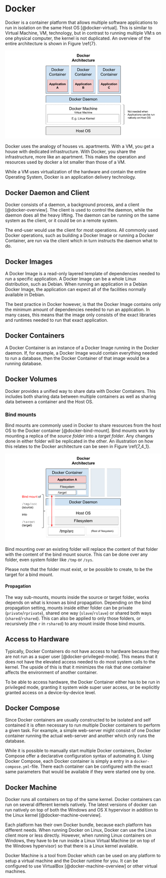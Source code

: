 # Docker

Docker is a container platform that allows multiple software applications to run in isolation on the same Host OS [@docker-virtual]. This is similar to Virtual Machine, VM, technology, but in contrast to running multiple VM:s on one physical computer, the kernel is not duplicated. An overview of the entire architecture is shown in Figure \ref{7}.

![Docker architecture overview \label{7}](source/figures/7.png)

Docker uses the analogy of houses vs. apartments. With a VM, you get a house with dedicated infrastructure. With Docker, you share the infrastructure, more like an apartment. This makes the operation and resources used by docker a lot smaller than those of a VM.

While a VM uses virtualization of the hardware and contain the entire Operating System, Docker is an application delivery technology.

## Docker Daemon and Client
Docker consists of a daemon, a background process, and a client [@docker-overview]. The client is used to control the daemon, while the daemon does all the heavy lifting. The daemon can be running on the same system as the client, or it could be on a remote system.

The end-user would use the client for most operations. All commonly used Docker operations, such as building a Docker Image or running a Docker Container, are run via the client which in turn instructs the daemon what to do.

## Docker Images
A Docker Image is a read-only layered template of dependencies needed to run a specific application. A Docker Image can be a whole Linux distribution, such as Debian. When running an application in a Debian Docker Image, the application can expect all of the facilities normally available in Debian.

The best practice in Docker however, is that the Docker Image contains only the minimum amount of dependencies needed to run an application. In many cases, this means that the image only consists of the exact libraries and runtimes needed to run that exact application.

## Docker Containers
A Docker Container is an instance of a Docker Image running in the Docker daemon. If, for example, a Docker Image would contain everything needed to run a database, then the Docker Container of that image would be a running database.

## Docker Volumes
Docker provides a unified way to share data with Docker Containers. This includes both sharing data between multiple containers as well as sharing data between a container and the Host OS.

### Bind mounts
Bind mounts are commonly used in Docker to share resources from the host OS to the Docker container [@docker-bind-mount]. Bind mounts work by mounting a replica of the _source folder_ into a _target folder_. Any changes done in either folder will be replicated in the other. An illustration on how this relates to the Docker architecture can be seen in Figure \ref{7_4_1}.

![Bind mount \label{7_4_1}](source/figures/7_4_1.png)

Bind mounting over an existing folder will replace the content of that folder with the content of the bind mount source. This can be done over any folder, even system folder like `/tmp` or `/sys`.

Please note that the folder must exist, or be possible to create, to be the target for a bind mount.

#### Propagation
The way sub-mounts, mounts inside the source or target folder, works depends on what is known as bind propagation. Depending on the bind propagation setting, mounts inside either folder can be private (`private`/`rprivate`), shared one way (`slave`/`rslave`) or shared both ways (`shared`/`rshared`). This can also be applied to only those folders, or recursively (the `r` in `rshared`) to any mount inside those bind mounts.

## Access to Hardware
Typically, Docker Containers do not have access to hardware because they are not run as a super user [@docker-privileged-mode]. This means that it does not have the elevated access needed to do most system calls to the kernel. The upside of this is that it minimizes the risk that one container affects the environment of another container.

To be able to access hardware, the Docker Container either has to be run in privileged mode, granting it system wide super user access, or be explicitly granted access on a device-by-device level.

## Docker Compose
Since Docker containers are usually constructed to be isolated and self contained it is often necessary to run multiple Docker containers to perform a given task. For example, a simple web-server might consist of one Docker container running the actual web-server and another which only runs the database.

While it is possible to manually start multiple Docker containers, Docker Compose offer a declarative configuration syntax of automating it. Using Docker Compose, each Docker container is simply a entry in a `docker-compose.yml`-file. There each container can be configured with the exact same parameters that would be available if they were started one by one.

## Docker Machine
Docker runs all containers on top of the same kernel. Docker containers can run on several different kernels natively. The latest versions of docker can run natively on top of both the Windows and OS X hypervisor in addition to the Linux kernel [@docker-machine-overview]. 

Each platform has their own Docker bundle, because each platform has different needs. When running Docker on Linux, Docker can use the Linux client more or less directly. However, when running Linux containers on Windows, they have to be run inside a Linux Virtual Machine (or on top of the Windows hypervisor) so that there is a Linux kernel available.

Docker Machine is a tool from Docker which can be used on any platform to setup a virtual machine and the Docker runtime for you. It can be configured to use VirtualBox [@docker-machine-overview] or other virtual machines.
